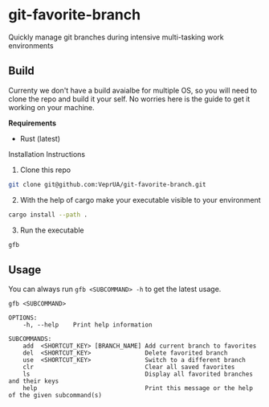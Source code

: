 # git-favorite-branch

Quickly manage git branches during intensive multi-tasking work environments

## Build

Currenty we don't have a build avaialbe for multiple OS, so you will need to clone the repo and build it your self. No worries here is the guide to get it working on your machine.

**Requirements**

- Rust (latest)

Installation Instructions

1. Clone this repo

```bash
git clone git@github.com:VeprUA/git-favorite-branch.git
```

2. With the help of cargo make your executable visible to your environment

```bash
cargo install --path .
```

3. Run the executable

```bash
gfb
```

## Usage

You can always run `gfb <SUBCOMMAND> -h` to get the latest usage.

```
gfb <SUBCOMMAND>

OPTIONS:
    -h, --help    Print help information

SUBCOMMANDS:
    add  <SHORTCUT_KEY> [BRANCH_NAME] Add current branch to favorites
    del  <SHORTCUT_KEY>               Delete favorited branch
    use  <SHORTCUT_KEY>               Switch to a different branch
    clr                               Clear all saved favorites
    ls                                Display all favorited branches and their keys
    help                              Print this message or the help of the given subcommand(s)
```
